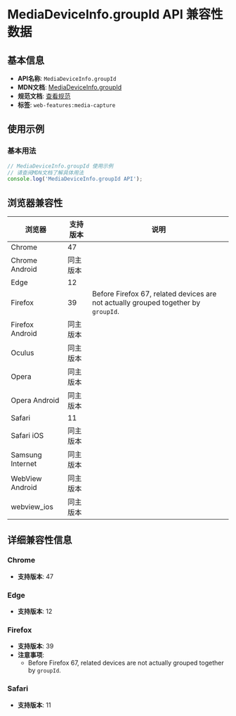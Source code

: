# MediaDeviceInfo.groupId API 兼容性数据

## 基本信息

- **API名称**: `MediaDeviceInfo.groupId`
- **MDN文档**: [MediaDeviceInfo.groupId](https://developer.mozilla.org/docs/Web/API/MediaDeviceInfo/groupId)
- **规范文档**: [查看规范](https://w3c.github.io/mediacapture-main/#dom-mediadeviceinfo-groupid)
- **标签**: `web-features:media-capture`

## 使用示例

### 基本用法

```javascript
// MediaDeviceInfo.groupId 使用示例
// 请查阅MDN文档了解具体用法
console.log('MediaDeviceInfo.groupId API');
```

## 浏览器兼容性

| 浏览器 | 支持版本 | 说明 |
|--------|----------|------|
| Chrome | 47 |  |
| Chrome Android | 同主版本 |  |
| Edge | 12 |  |
| Firefox | 39 | Before Firefox 67, related devices are not actually grouped together by `groupId`. |
| Firefox Android | 同主版本 |  |
| Oculus | 同主版本 |  |
| Opera | 同主版本 |  |
| Opera Android | 同主版本 |  |
| Safari | 11 |  |
| Safari iOS | 同主版本 |  |
| Samsung Internet | 同主版本 |  |
| WebView Android | 同主版本 |  |
| webview_ios | 同主版本 |  |

## 详细兼容性信息

### Chrome

- **支持版本**: 47

### Edge

- **支持版本**: 12

### Firefox

- **支持版本**: 39
- **注意事项**:
  - Before Firefox 67, related devices are not actually grouped together by `groupId`.

### Safari

- **支持版本**: 11

